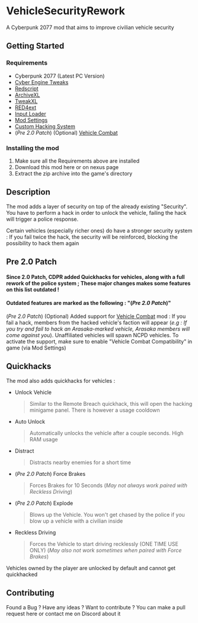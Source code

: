 # VehicleSecurityRework
A Cyberpunk 2077 mod that aims to improve civilian vehicle security

## Getting Started

### Requirements
 - Cyberpunk 2077 (Latest PC Version)
 - [Cyber Engine Tweaks](https://www.nexusmods.com/cyberpunk2077/mods/107)
 - [Redscript](https://www.nexusmods.com/cyberpunk2077/mods/1511)
 - [ArchiveXL](https://www.nexusmods.com/cyberpunk2077/mods/4198)
 - [TweakXL](https://www.nexusmods.com/cyberpunk2077/mods/4197)
 - [RED4ext](https://www.nexusmods.com/cyberpunk2077/mods/2380)
 - [Input Loader](https://www.nexusmods.com/cyberpunk2077/mods/4575)
 - [Mod Settings](https://www.nexusmods.com/cyberpunk2077/mods/4885)
 - [Custom Hacking System](https://github.com/ElysiumRL/CustomHackingSystem)
 - (*Pre 2.0 Patch*) (Optional) [Vehicle Combat](https://www.nexusmods.com/cyberpunk2077/mods/3815)

### Installing the mod
 1. Make sure all the Requirements above are installed
 2. Download this mod here or on nexus page
 3. Extract the zip archive into the game's directory
 
## Description
The mod adds a layer of security on top of the already existing "Security". You have to perform a hack in order to unlock the vehicle, failing the hack will trigger a police response.

Certain vehicles (especially richer ones) do have a stronger security system : If you fail twice the hack, the security will be reinforced, blocking the possibility to hack them again
## Pre 2.0 Patch
#### Since 2.0 Patch, CDPR added Quickhacks for vehicles, along with a full rework of the police system ; These major changes makes some features on this list outdated !

#### Outdated features are marked as the following : "(*Pre 2.0 Patch*)"

(*Pre 2.0 Patch*) (Optional) Added support for [Vehicle Combat](https://www.nexusmods.com/cyberpunk2077/mods/3815) mod : If you fail a hack, members from the hacked vehicle's faction will appear (*e.g : If you try and fail to hack an Arasaka-marked vehicle, Arasaka members will come against you*).
Unaffiliated vehicles will spawn NCPD vehicles. To activate the support, make sure to enable "Vehicle Combat Compatibility" in game (via Mod Settings)

## Quickhacks
The mod also adds quickhacks for vehicles :
 - Unlock Vehicle
 
    > Similar to the Remote Breach quickhack, this will open the hacking minigame panel. There is however a usage cooldown
 - Auto Unlock
 
    > Automatically unlocks the vehicle after a couple seconds. High RAM usage
 - Distract
 
    > Distracts nearby enemies for a short time
 - (*Pre 2.0 Patch*) Force Brakes
 
 	  > Forces Brakes for 10 Seconds (*May not always work paired with Reckless Driving*)
 - (*Pre 2.0 Patch*) Explode
 
 	  > Blows up the Vehicle. You won't get chased by the police if you blow up a vehicle with a civilian inside
 - Reckless Driving
 
 	  > Forces the Vehicle to start driving recklessly (ONE TIME USE ONLY) (*May also not work sometimes when paired with Force Brakes*)       

Vehicles owned by the player are unlocked by default and cannot get quickhacked

## Contributing
Found a Bug ? Have any ideas ? Want to contribute ? You can make a pull request here or contact me on Discord about it
